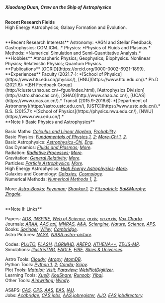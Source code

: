 ***Xiaodong Duan, Crew on the Ship of Astrophysics***
<br/><br/>

**Recent Research Fields**  
High Energy Astrophysics; Galaxy Formation and Evolution. 

<br/>
**Recent Research Interests**  
Astronomy: *AGN and Stellar Feedback; Gastrophysics: CGM,ICM...*    
Physics: *Physics of Fluids and Plasmas.*  
Methods: *Numerical Simulation and Semi-Quantitative Analysis.*  

<br/> 
**Hobbies**  
Atmospheric Physics; Geophysics; Biophysics.  
Nonlinear Physics; Relativistic Physics; Quantum Physics.  

<br/>
**Publications**  
[OCRID](https://orcid.org/0000-0002-6921-1899).  

<br/>
**Experiences**  
Faculty (2021.7-):  *[School of Physics](https://www.htu.edu.cn/physics/), [HNU](https://www.htu.edu.cn/).*  
Ph.D (2021.6):  *[BH Feedback Group](http://cluster.shao.ac.cn/~fguo/index.html), [Astrophysics Division](http://astro.shao.cas.cn/), [SHAO](http://www.shao.ac.cn/), [UCAS](https://www.ucas.ac.cn/).*  
Transit (2015.9-2016.6):  *[Department of Astronomy](https://astro.ustc.edu.cn/), [USTC](https://www.ustc.edu.cn/).*  
B.S. (2015.7):  *[School of Physics](https://physics.nwu.edu.cn/), [NWU](https://www.nwu.edu.cn/).* 

<br/>
**Note I: Basic Physics and Astrophysics**       
  
Basic Maths:  *[Calculus and Linear Algebra](https://book.douban.com/subject/11906759/), [Probability](https://book.douban.com/subject/34854842/).*  
Basic Physics:  *[Fundamentals of Physics 1](https://book.douban.com/subject/25866680/), [2](https://book.douban.com/subject/26877960/); [More-Chi 1](https://book.douban.com/subject/27041714/), [2](https://book.douban.com/subject/27041717/).*  
Basic Astrophysics:  *[Astrophysics-Chi](https://book.douban.com/subject/3353501/), [Eng](https://book.douban.com/subject/20558769/).*       
Gas Dynamics:  *[Fluids and Plasmas](https://book.douban.com/subject/12037906/); [More](https://book.douban.com/subject/2880185/).*  
Radiation:  *[Radiative Processes](https://book.douban.com/subject/1761105/); [More](https://book.douban.com/subject/4610300/).*  
Gravitation:  *[General Relativity](https://book.douban.com/subject/2864152/); [More](https://book.douban.com/subject/24542247/).*   
Particles:  *[Particle Astrophysics](https://book.douban.com/subject/4691362/); [More](https://book.douban.com/subject/6086649/).*  
High Energy Astrophysics:  *[High Energy Astrophysics](https://book.douban.com/subject/27661675/);  [More](https://book.douban.com/subject/5261306/).*   
Galaxies and Cosmology:  *[Galaxies](https://book.douban.com/subject/4072985/), [Cosmology](https://book.douban.com/subject/35170775/).*  
Numerical Methods:  *[Numerical Methods 1](https://book.douban.com/subject/10580010/), [2](https://book.douban.com/subject/2869469/).*  
  
More:  *[Astro-Books](https://www.douban.com/doulist/112364872/); [Feynman](http://www.feynmanlectures.caltech.edu/info/); [Shankar.1](http://open.163.com/special/fundamentalsofphysics/), [2](http://open.163.com/newview/movie/courseintro?newurl=%2Fspecial%2Fopencourse%2Fphysicsii.html); [Fitzpatrick](http://farside.ph.utexas.edu/teaching.html); [Bai&Murphy](http://astro.tsinghua.edu.cn/~xbai/index.html); [Zingale](https://zingale.github.io/classes.html).*  
 
<br/>
**Note II: Links**  
  
Papers:  *[ADS](https://ui.adsabs.harvard.edu/), [INSPIRE](https://inspirehep.net/), [Web of Science](https://apps.webofknowledge.com/), [arxiv](https://arxiv.org/archive/astro-ph), [cn.arxiv](http://cn.arxiv.org/), [Vox Charta](https://harvard.voxcharta.org/).*  
Journals:  *[ARAA](https://www.annualreviews.org/journal/astro), [AAS.apj](https://journals.aas.org/astrophysical-journal/), [MNRAS](https://academic.oup.com/mnras/advance-articles), [A&A](https://www.aanda.org/), [Sciengine](https://www.sciengine.com/), [Nature](https://www.nature.com/), [Science](https://www.sciencemag.org/#), [APS](https://www.aps.org/publications/index.cfm).*  
Books:  *[Springer](https://link.springer.com/), [Wiley](https://onlinelibrary.wiley.com/), [Cambridge](https://www.cambridge.org/core/what-we-publish/textbooks).*  
Astro Pictures:  *[NASA](https://www.nasa.gov/), [NASA.astro-picture](https://apod.nasa.gov/apod/).*  
  
Codes:  *[PLUTO](http://plutocode.ph.unito.it/), [FLASH](http://flash.uchicago.edu/site/flashcode/), [ILGRMHD](http://astro.phys.wvu.edu/zetienne/ILGRMHD/index.html), [AREPO](https://arepo-code.org/), [ATHENA++](https://princetonuniversity.github.io/athena/download.html), [ZEUS-MP](https://github.com/bwoshea/ZEUS-MP_2).*  
Simulations: *[IllustrisTNG](https://www.tng-project.org/), [EAGLE](http://eagle.strw.leidenuniv.nl/), [FIRE](https://fire.northwestern.edu/), [Skies & Universes](http://skiesanduniverses.iaa.es/).*  
  
Astro Tools: *[Cloudy](https://gitlab.nublado.org/cloudy/cloudy); [Atropy](https://www.astropy.org/); [AtomDB](http://www.atomdb.org/).*  
Python Tools:  *[Python 1](https://www.python.org/), [2](http://scipy-lectures.org/); [Conda](https://anaconda.org/);  [Scipy](https://www.scipy.org/).*  
Plot Tools:  *[Matplot](https://matplotlib.org/); [Visit](https://wci.llnl.gov/simulation/computer-codes/visit); [Paraview](https://www.paraview.org/); [WebPlotDigitizer](https://apps.automeris.io/wpd/).*  
Learning Tools: *[Xue8](https://www.xue8nav.com); [KouShare](https://www.koushare.com); [Runoob](https://www.runoob.com/); [Yibai](https://www.yiibai.com/).*  
Other Tools: *[Aimwriting](https://aimwriting.mtutor.engkoo.com/); [Windy](https://www.windy.com/?35.187,113.803,5).*  
  
AS&PS:  *[CAS](http://astronomy.pmo.cas.cn/), [CPS](http://www.cps-net.org.cn/), [AAS](https://aas.org/), [EAS](https://eas.unige.ch/index.jsp), [IAU](https://www.iau.org/).*  
Jobs:  *[Acabridge](https://www.acabridge.edu.cn), [CAS.jobs](http://astronomy.pmo.cas.cn/twrc/rczp/), [AAS.jobregister](https://jobregister.aas.org/), [AJO](https://academicjobsonline.org/ajo/jobs),  [EAS.jobdirectory](https://eas.unige.ch/jobs.jsp).*   
  



